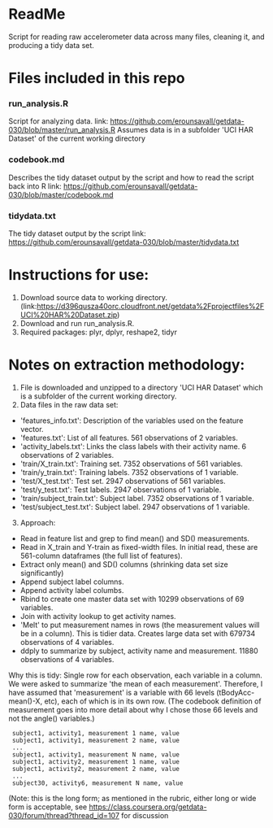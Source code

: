 # ReadMe
Script for reading raw accelerometer data across many files, cleaning it, and producing a tidy data set. 

# Files included in this repo 
### run_analysis.R
Script for analyzing data. 
link: https://github.com/erounsavall/getdata-030/blob/master/run_analysis.R
Assumes data is in a subfolder 'UCI HAR Dataset' of the current working directory 
                
### codebook.md
Describes the tidy dataset output by the script and how to read the script back into R
link: https://github.com/erounsavall/getdata-030/blob/master/codebook.md
                
### tidydata.txt
The tidy dataset output by the script
link: https://github.com/erounsavall/getdata-030/blob/master/tidydata.txt
                

# Instructions for use: 
  1. Download source data to working directory.
        (link:https://d396qusza40orc.cloudfront.net/getdata%2Fprojectfiles%2FUCI%20HAR%20Dataset.zip)
  2. Download and run run_analysis.R. 
  3. Required packages: plyr, dplyr, reshape2, tidyr

# Notes on extraction methodology: 
 1. File is downloaded and unzipped to a directory 'UCI HAR Dataset' which is a subfolder of the current working directory.
 2. Data files in the raw data set:
  * 'features_info.txt': Description of the variables used on the feature vector.
  * 'features.txt': List of all features. 561 observations of 2 variables. 
  * 'activity_labels.txt': Links the class labels with their activity name. 6 observations of 2 variables.
  * 'train/X_train.txt': Training set. 7352 observations of 561 variables.
  * 'train/y_train.txt': Training labels. 7352 observations of 1 variable.
  * 'test/X_test.txt': Test set. 2947 observations of 561 variables.
  * 'test/y_test.txt': Test labels. 2947 observations of 1 variable.
  * 'train/subject_train.txt': Subject label. 7352 observations of 1 variable. 
  * 'test/subject_test.txt': Subject label. 2947 observations of 1 variable.
 3. Approach:
  * Read in feature list and grep to find mean() and SD() measurements.
  * Read in X_train and Y-train as fixed-width files. In initial read, these are 561-column dataframes (the full list of features).
  * Extract only mean() and SD() columns (shrinking data set size significantly)
  * Append subject label columns. 
  * Append activity label columbs.
  * Rbind to create one master data set with 10299 observations of 69 variables.
  * Join with activity lookup to get activity names.
  * 'Melt' to put measurement names in rows (the measurement values will be in a column). This is tidier data.
  Creates large data set with 679734 observations of 4 variables.
  * ddply to summarize by subject, activity name and measurement. 11880 observations of 4 variables. 

Why this is tidy: Single row for each observation, each variable in a column. We were asked to summarize 'the mean of each measurement'. Therefore, I have assumed that 'measurement' is a variable with 66 levels (tBodyAcc-mean()-X, etc), each of which is in its own row.  (The codebook definition of measurement goes into more detail about why I chose those 66 levels and not the angle() variables.)

```
 subject1, activity1, measurement 1 name, value
 subject1, activity1, measurement 2 name, value
 ...
 subject1, activity1, measurement N name, value
 subject1, activity2, measurement 1 name, value
 subject1, activity2, measurement 2 name, value
 ...
 subject30, activity6, measurement N name, value
```
(Note: this is the long form; as mentioned in the rubric, either long or wide form is acceptable, see https://class.coursera.org/getdata-030/forum/thread?thread_id=107 for discussion

                                                   
